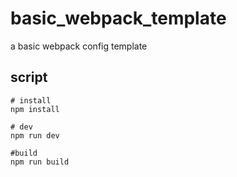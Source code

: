 # basic_webpack_template
a basic webpack config template

## script
```
# install
npm install

# dev
npm run dev

#build
npm run build
```


